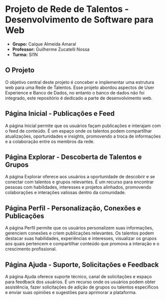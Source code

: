 # Projeto de Rede de Talentos - Desenvolvimento de Software para Web

* **Grupo:** Caíque Almeida Amaral 
* **Professor:** Guilherme Zucatelli Nossa  
* **Turma:** SI1N

## O Projeto

O objetivo central deste projeto é conceber e implementar uma estrutura web para uma Rede de Talentos.
Esse projeto abordou aspectos de User Experience e Banco de Dados, no entanto o banco de dados não foi integrado, este repositório é dedicado a parte de desenvolvimento web.

## Página Inicial - Publicações e Feed

A página Inicial permite que os usuários façam publicações e interajam com o feed de conteúdo.
É um espaço onde os talentos podem compartilhar atualizações, oportunidades e insights, promovendo
a troca de informações e a colaboração entre os membros da rede.

## Página Explorar - Descoberta de Talentos e Grupos

A página Explorar oferece aos usuários a oportunidade de descobrir e se conectar com talentos e grupos relevantes.
É um recurso para encontrar pessoas com habilidades, interesses e projetos alinhados, promovendo colaborações e interações
valiosas dentro da comunidade.

## Página Perfil - Personalização, Conexões e Publicações

A página Perfil permite que os usuários personalizem suas informações, gerenciem conexões e criem
publicações relevantes. Os talentos podem destacar suas habilidades, experiências e interesses, visualizar
os grupos aos quais pertencem e compartilhar conteúdo que promova a interação e o crescimento profissional.

## Página Ajuda - Suporte, Solicitações e Feedback

A página Ajuda oferece suporte técnico, canal de solicitações e espaço para feedback dos usuários.
É um recurso onde os usuários podem obter assistência, fazer solicitações de adição de grupos ou talentos 
específicos e enviar suas opiniões e sugestões para aprimorar a plataforma.
